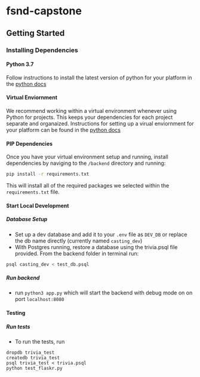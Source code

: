 # fsnd-capstone

## Getting Started

### Installing Dependencies

#### Python 3.7

Follow instructions to install the latest version of python for your platform in the [python docs](https://docs.python.org/3/using/unix.html#getting-and-installing-the-latest-version-of-python)

#### Virtual Enviornment

We recommend working within a virtual environment whenever using Python for projects. This keeps your dependencies for each project separate and organaized. Instructions for setting up a virual enviornment for your platform can be found in the [python docs](https://packaging.python.org/guides/installing-using-pip-and-virtual-environments/)

#### PIP Dependencies

Once you have your virtual environment setup and running, install dependencies by naviging to the `/backend` directory and running:

```bash
pip install -r requirements.txt
```

This will install all of the required packages we selected within the `requirements.txt` file.

#### Start Local Development
##### Database Setup
- Set up a dev database and add it to your `.env` file as `DEV_DB` or replace the db name directly (currently named `casting_dev`)
- With Postgres running, restore a database using the trivia.psql file provided. From the backend folder in terminal run:

```bash
psql casting_dev < test_db.psql
```
##### Run backend
- run `python3 app.py` which will start the backend with debug mode on on port `localhost:8080`
#### Testing
##### Run tests
- To run the tests, run

```
dropdb trivia_test
createdb trivia_test
psql trivia_test < trivia.psql
python test_flaskr.py
```
